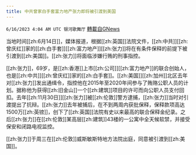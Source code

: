 ```yaml
---
title: 中共曾家白手套富力地产张力即将被引渡到美国
---
```

`6/16/2023 4:04 AM UTC 银河歌舞厅` [轉載自GNews](https://gnews.org/articles/1387759)

当地时间[[zh:6月14日]]，媒体报道，根据[[zh:英国]]法院文件，[[zh:中共]][[zh:曾庆红]]家的[[zh:白手套]][[zh:富力地产]][[zh:张力]]将在有条件保释的前提下被引渡到[[zh:美国]]。[[zh:张力]]将面临涉嫌行贿的刑事指控。

[[zh:张力]]，69岁，是[[zh:香港]]上市[[zh:公司]][[zh:富力地产]]的联合创始人，也是[[zh:中共]][[zh:曾庆红]]家的[[zh:白手套]]。[[zh:美国]][[zh:加州]]北区去年对[[zh:张力]]发出通缉令，指控他在2015年至2020年间参与了贿赂公职人员的计划。据称他为获得[[zh:旧金山]]一个[[zh:建筑]]项目的许可而向公职人员支付回扣。去年[[zh:11月30日]][[zh:张力]]被[[zh:伦敦]]警方逮捕，[[zh:张力]]当时对引渡提出了抗辩。[[zh:张力]]去年被捕后，在不到两周内获批保释，保释款项高达1500万[[zh:英镑]]，创下了[[zh:英国]]法院有史以来最高的联合保释金纪录。之后[[zh:张力]]在[[zh:伦敦]]某高层[[zh:建筑]]43楼的一公寓中全天候软禁，并接受保安和闭路电视监控。

[[zh:张力]]于周三在[[zh:伦敦]]威斯敏斯特地方法院出庭，同意被引渡到[[zh:美国]]。
